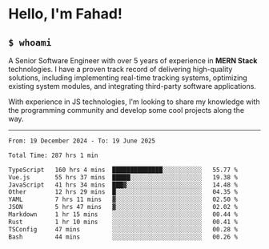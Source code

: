 <h1>Hello, I'm Fahad!</h1>

<h2><code>$ whoami</code></h2>

A Senior Software Engineer with over 5 years of experience in **MERN Stack** technologies. I have a proven track record of delivering high-quality solutions, including implementing real-time tracking systems, optimizing existing system modules, and integrating third-party software applications.

With experience in JS technologies, I'm looking to share my knowledge with the programming community and develop some cool projects along the way.

---

<!--START_SECTION:waka-->

```txt
From: 19 December 2024 - To: 19 June 2025

Total Time: 287 hrs 1 min

TypeScript   160 hrs 4 mins  ██████████████░░░░░░░░░░░   55.77 %
Vue.js       55 hrs 37 mins  █████░░░░░░░░░░░░░░░░░░░░   19.38 %
JavaScript   41 hrs 34 mins  ███▓░░░░░░░░░░░░░░░░░░░░░   14.48 %
Other        12 hrs 29 mins  █░░░░░░░░░░░░░░░░░░░░░░░░   04.35 %
YAML         7 hrs 11 mins   ▓░░░░░░░░░░░░░░░░░░░░░░░░   02.50 %
JSON         5 hrs 47 mins   ▓░░░░░░░░░░░░░░░░░░░░░░░░   02.02 %
Markdown     1 hr 15 mins    ░░░░░░░░░░░░░░░░░░░░░░░░░   00.44 %
Rust         1 hr 10 mins    ░░░░░░░░░░░░░░░░░░░░░░░░░   00.41 %
TSConfig     47 mins         ░░░░░░░░░░░░░░░░░░░░░░░░░   00.28 %
Bash         44 mins         ░░░░░░░░░░░░░░░░░░░░░░░░░   00.26 %
```

<!--END_SECTION:waka-->

<!--
**heyFahad/heyFahad** is a ✨ _special_ ✨ repository because its `README.md` (this file) appears on your GitHub profile.

Here are some ideas to get you started:

- 🔭 I’m currently working on ...
- 🌱 I’m currently learning ...
- 👯 I’m looking to collaborate on ...
- 🤔 I’m looking for help with ...
- 💬 Ask me about ...
- 📫 How to reach me: ...
- 😄 Pronouns: ...
- ⚡ Fun fact: ...
-->
